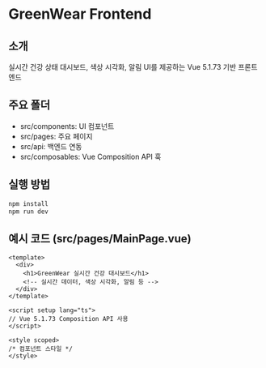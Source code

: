 # GreenWear Frontend

## 소개
실시간 건강 상태 대시보드, 색상 시각화, 알림 UI를 제공하는 Vue 5.1.73 기반 프론트엔드

## 주요 폴더
- src/components: UI 컴포넌트
- src/pages: 주요 페이지
- src/api: 백엔드 연동
- src/composables: Vue Composition API 훅

## 실행 방법
```bash
npm install
npm run dev
```

## 예시 코드 (src/pages/MainPage.vue)
```vue
<template>
  <div>
    <h1>GreenWear 실시간 건강 대시보드</h1>
    <!-- 실시간 데이터, 색상 시각화, 알림 등 -->
  </div>
</template>

<script setup lang="ts">
// Vue 5.1.73 Composition API 사용
</script>

<style scoped>
/* 컴포넌트 스타일 */
</style> 